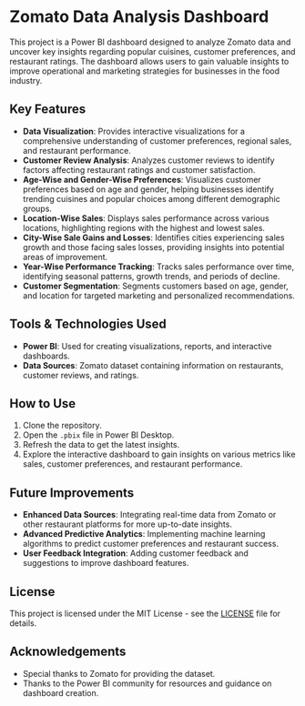 # Zomato Data Analysis Dashboard

This project is a Power BI dashboard designed to analyze Zomato data and uncover key insights regarding popular cuisines, customer preferences, and restaurant ratings. The dashboard allows users to gain valuable insights to improve operational and marketing strategies for businesses in the food industry.

## Key Features

- **Data Visualization**: Provides interactive visualizations for a comprehensive understanding of customer preferences, regional sales, and restaurant performance.
- **Customer Review Analysis**: Analyzes customer reviews to identify factors affecting restaurant ratings and customer satisfaction.
- **Age-Wise and Gender-Wise Preferences**: Visualizes customer preferences based on age and gender, helping businesses identify trending cuisines and popular choices among different demographic groups.
- **Location-Wise Sales**: Displays sales performance across various locations, highlighting regions with the highest and lowest sales.
- **City-Wise Sale Gains and Losses**: Identifies cities experiencing sales growth and those facing sales losses, providing insights into potential areas of improvement.
- **Year-Wise Performance Tracking**: Tracks sales performance over time, identifying seasonal patterns, growth trends, and periods of decline.
- **Customer Segmentation**: Segments customers based on age, gender, and location for targeted marketing and personalized recommendations.

## Tools & Technologies Used

- **Power BI**: Used for creating visualizations, reports, and interactive dashboards.
- **Data Sources**: Zomato dataset containing information on restaurants, customer reviews, and ratings.


## How to Use

1. Clone the repository.
2. Open the `.pbix` file in Power BI Desktop.
3. Refresh the data to get the latest insights.
4. Explore the interactive dashboard to gain insights on various metrics like sales, customer preferences, and restaurant performance.

## Future Improvements

- **Enhanced Data Sources**: Integrating real-time data from Zomato or other restaurant platforms for more up-to-date insights.
- **Advanced Predictive Analytics**: Implementing machine learning algorithms to predict customer preferences and restaurant success.
- **User Feedback Integration**: Adding customer feedback and suggestions to improve dashboard features.

## License

This project is licensed under the MIT License - see the [LICENSE](LICENSE) file for details.

## Acknowledgements

- Special thanks to Zomato for providing the dataset.
- Thanks to the Power BI community for resources and guidance on dashboard creation.
